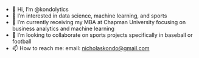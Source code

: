 - 👋 Hi, I’m @kondolytics
- 👀 I’m interested in data science, machine learning, and sports
- 🌱 I’m currently receiving my MBA at Chapman University focusing on business analytics and machine learning
- 💞️ I’m looking to collaborate on sports projects specifically in baseball or football
- 📫 How to reach me: email: nicholaskondo@gmail.com

<!---
kondolytics/kondolytics is a ✨ special ✨ repository because its `README.md` (this file) appears on your GitHub profile.
You can click the Preview link to take a look at your changes.
--->
